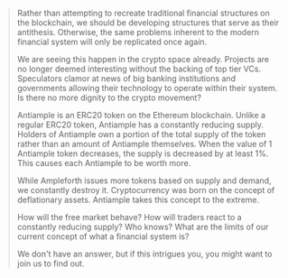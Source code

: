 >Rather than attempting to recreate traditional financial structures on the blockchain, we should be developing structures that serve as their antithesis. Otherwise, the same problems inherent to the modern financial system will only be replicated once again.
>
>We are seeing this happen in the crypto space already. Projects are no longer deemed interesting without the backing of top tier VCs. Speculators clamor at news of big banking institutions and governments allowing their technology to operate within their system. Is there no more dignity to the crypto movement?
>
>Antiample is an ERC20 token on the Ethereum blockchain. Unlike a regular ERC20 token, Antiample has a constantly reducing supply. Holders of Antiample own a portion of the total supply of the token rather than an amount of Antiample themselves. When the value of 1 Antiample token decreases, the supply is decreased by at least 1%. This causes each Antiample to be worth more.
>
>While Ampleforth issues more tokens based on supply and demand, we constantly destroy it. Cryptocurrency was born on the concept of deflationary assets. Antiample takes this concept to the extreme.
>
>How will the free market behave? How will traders react to a constantly reducing supply? Who knows? What are the limits of our current concept of what a financial system is?
>
>We don't have an answer, but if this intrigues you, you might want to join us to find out.